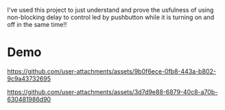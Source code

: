I've used this project to just understand and prove the usfulness of using non-blocking delay to control led by pushbutton while it is turning on and off in the same time!! 

# Demo



https://github.com/user-attachments/assets/9b0f6ece-0fb8-443a-b802-9c9a43732695



https://github.com/user-attachments/assets/3d7d9e88-6879-40c8-a70b-630481986d90

